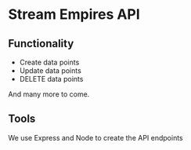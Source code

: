# Stream Empires API
## Functionality
* Create data points
* Update data points
* DELETE data points

And many more to come.


## Tools
We use Express and Node to create the API endpoints


